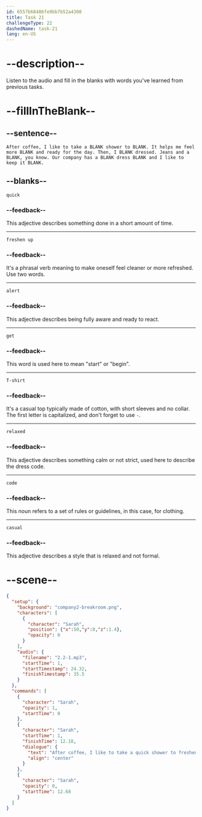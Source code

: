 ```yaml
---
id: 6557b68486fe9bb7b52a4308
title: Task 21
challengeType: 22
dashedName: task-21
lang: en-US
---
```


<!-- (Audio) Sarah: After coffee, I like to take a quick shower to freshen up. It helps me feel more alert and ready for the day. Then, I get dressed. Jeans and a T-shirt, you know. Our company has a relaxed dress code and I like to keep it casual. -->

# --description--

Listen to the audio and fill in the blanks with words you've learned from previous tasks. 

# --fillInTheBlank--

## --sentence--

`After coffee, I like to take a BLANK shower to BLANK. It helps me feel more BLANK and ready for the day. Then, I BLANK dressed. Jeans and a BLANK, you know. Our company has a BLANK dress BLANK and I like to keep it BLANK.`

## --blanks--

`quick`

### --feedback--

This adjective describes something done in a short amount of time.

---

`freshen up`

### --feedback--

It's a phrasal verb meaning to make oneself feel cleaner or more refreshed. Use two words.

---

`alert`

### --feedback--

This adjective describes being fully aware and ready to react.

---

`get`

### --feedback--

This word is used here to mean "start" or "begin".

---

`T-shirt`

### --feedback--

It's a casual top typically made of cotton, with short sleeves and no collar. The first letter is capitalized, and don't forget to use `-`.

---

`relaxed`

### --feedback--

This adjective describes something calm or not strict, used here to describe the dress code.

---

`code`

### --feedback--

This noun refers to a set of rules or guidelines, in this case, for clothing.

---

`casual`

### --feedback--

This adjective describes a style that is relaxed and not formal.

# --scene--

```json
{
  "setup": {
    "background": "company2-breakroom.png",
    "characters": [
      {
        "character": "Sarah",
        "position": {"x":50,"y":0,"z":1.4},
        "opacity": 0
      }
    ],
    "audio": {
      "filename": "2.2-1.mp3",
      "startTime": 1,
      "startTimestamp": 24.32,
      "finishTimestamp": 35.5
    }
  },
  "commands": [
    {
      "character": "Sarah",
      "opacity": 1,
      "startTime": 0
    },
    {
      "character": "Sarah",
      "startTime": 1,
      "finishTime": 12.18,
      "dialogue": {
        "text": "After coffee, I like to take a quick shower to freshen up. It helps me feel more alert and ready for the day. Then, I get dressed. Jeans and a T-shirt, you know. Our company has a relaxed dress code and I like to keep it casual.",
        "align": "center"
      }
    },
    {
      "character": "Sarah",
      "opacity": 0,
      "startTime": 12.68
    }
  ]
}
```
